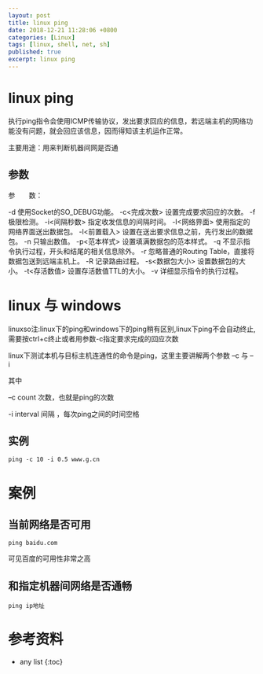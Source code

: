 ```yaml
---
layout: post
title: linux ping
date: 2018-12-21 11:28:06 +0800
categories: [Linux]
tags: [linux, shell, net, sh]
published: true
excerpt: linux ping
---
```


# linux ping

执行ping指令会使用ICMP传输协议，发出要求回应的信息，若远端主机的网络功能没有问题，就会回应该信息，因而得知该主机运作正常。

主要用途：用来判断机器间网是否通

## 参数

参　　数：

  -d   使用Socket的SO_DEBUG功能。
  -c<完成次数>   设置完成要求回应的次数。
  -f   极限检测。
  -i<间隔秒数>   指定收发信息的间隔时间。
  -I<网络界面>   使用指定的网络界面送出数据包。
  -l<前置载入>   设置在送出要求信息之前，先行发出的数据包。
  -n   只输出数值。
  -p<范本样式>   设置填满数据包的范本样式。
  -q   不显示指令执行过程，开头和结尾的相关信息除外。
  -r   忽略普通的Routing Table，直接将数据包送到远端主机上。
  -R   记录路由过程。
  -s<数据包大小>   设置数据包的大小。
  -t<存活数值>   设置存活数值TTL的大小。
  -v   详细显示指令的执行过程。

# linux 与 windows

linuxso注:linux下的ping和windows下的ping稍有区别,linux下ping不会自动终止,需要按ctrl+c终止或者用参数-c指定要求完成的回应次数

linux下测试本机与目标主机连通性的命令是ping，这里主要讲解两个参数 –c 与 – i

其中 

–c   count 次数，也就是ping的次数

-i interval  间隔 ，每次ping之间的时间空格

## 实例

```
ping -c 10 -i 0.5 www.g.cn
```

# 案例

## 当前网络是否可用

```
ping baidu.com
```

可见百度的可用性非常之高

## 和指定机器间网络是否通畅

```
ping ip地址
```



# 参考资料

[]()

* any list
{:toc}